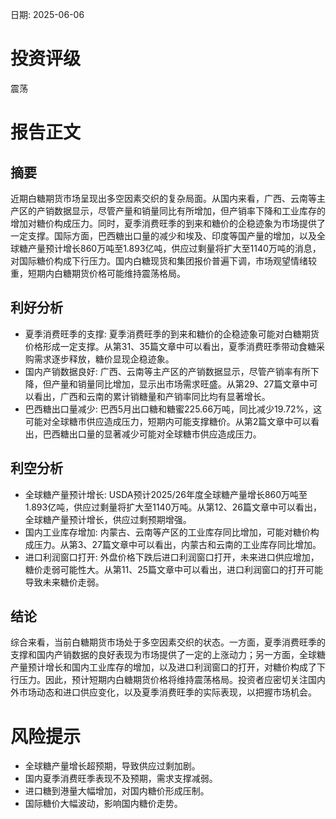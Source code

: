 
日期: 2025-06-06

# 投资评级

震荡

# 报告正文

## 摘要

近期白糖期货市场呈现出多空因素交织的复杂局面。从国内来看，广西、云南等主产区的产销数据显示，尽管产量和销量同比有所增加，但产销率下降和工业库存的增加对糖价构成压力。同时，夏季消费旺季的到来和糖价的企稳迹象为市场提供了一定支撑。国际方面，巴西糖出口量的减少和埃及、印度等国产量的增加，以及全球糖产量预计增长860万吨至1.893亿吨，供应过剩量将扩大至1140万吨的消息，对国际糖价构成下行压力。国内白糖现货和集团报价普遍下调，市场观望情绪较重，短期内白糖期货价格可能维持震荡格局。

## 利好分析

* 夏季消费旺季的支撑: 夏季消费旺季的到来和糖价的企稳迹象可能对白糖期货价格形成一定支撑。从第31、35篇文章中可以看出，夏季消费旺季带动食糖采购需求逐步释放，糖价显现企稳迹象。
* 国内产销数据良好: 广西、云南等主产区的产销数据显示，尽管产销率有所下降，但产量和销量同比增加，显示出市场需求旺盛。从第29、27篇文章中可以看出，广西和云南的累计销糖量和产销率同比均有显著增长。
* 巴西糖出口量减少: 巴西5月出口糖和糖蜜225.66万吨，同比减少19.72%，这可能对全球糖市供应造成压力，短期内可能支撑糖价。从第2篇文章中可以看出，巴西糖出口量的显著减少可能对全球糖市供应造成压力。

## 利空分析

* 全球糖产量预计增长: USDA预计2025/26年度全球糖产量增长860万吨至1.893亿吨，供应过剩量将扩大至1140万吨。从第12、26篇文章中可以看出，全球糖产量预计增长，供应过剩预期增强。
* 国内工业库存增加: 内蒙古、云南等产区的工业库存同比增加，可能对糖价构成压力。从第3、27篇文章中可以看出，内蒙古和云南的工业库存同比增加。
* 进口利润窗口打开: 外盘价格下跌后进口利润窗口打开，未来进口供应增加，糖价走弱可能性大。从第11、25篇文章中可以看出，进口利润窗口的打开可能导致未来糖价走弱。

## 结论

综合来看，当前白糖期货市场处于多空因素交织的状态。一方面，夏季消费旺季的支撑和国内产销数据的良好表现为市场提供了一定的上涨动力；另一方面，全球糖产量预计增长和国内工业库存的增加，以及进口利润窗口的打开，对糖价构成了下行压力。因此，预计短期内白糖期货价格将维持震荡格局。投资者应密切关注国内外市场动态和进口供应变化，以及夏季消费旺季的实际表现，以把握市场机会。

# 风险提示

* 全球糖产量增长超预期，导致供应过剩加剧。
* 国内夏季消费旺季表现不及预期，需求支撑减弱。
* 进口糖到港量大幅增加，对国内糖价形成压制。
* 国际糖价大幅波动，影响国内糖价走势。
